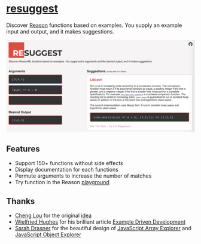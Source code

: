 # [resuggest](https://GuillaumeSalles.github.io/resuggest)

Discover [Reason](https://reasonml.github.io/) functions based on examples. You supply an example input and output, and it makes suggestions.

![resuggest screenshot](https://github.com/GuillaumeSalles/resuggest/blob/master/docs/example.png?raw=true)

## Features

- Support 150+ functions without side effects
- Display documentation for each functions
- Permute arguments to increase the number of matches
- Try function in the Reason [playground](https://github.com/GuillaumeSalles/resuggest)

## Thanks

* [Cheng Lou](https://twitter.com/_chenglou) for the original [idea](https://github.com/chenglou/reason-project-ideas#api-search-by-giving-example-input--output)
* [Wielfried Hughes](https://twitter.com/_wilfredh) for his brilliant article [Example Driven Development](http://www.wilfred.me.uk/blog/2016/07/30/example-driven-development/)
* [Sarah Drasner](https://twitter.com/sarah_edo) for the beautiful design of [JavaScript Array Explorer](https://sdras.github.io/array-explorer/) and [JavaScript Object Explorer](https://sdras.github.io/object-explorer/)

